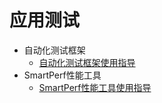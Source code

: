 # 应用测试

- 自动化测试框架
  - [自动化测试框架使用指导](arkxtest-guidelines.md)
- SmartPerf性能工具
  - [SmartPerf性能工具使用指导](smartperf-guidelines.md)
